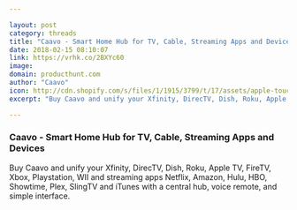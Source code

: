 ```yaml
---

layout: post
category: threads
title: "Caavo - Smart Home Hub for TV, Cable, Streaming Apps and Devices"
date: 2018-02-15 08:10:07
link: https://vrhk.co/2BXYc60
image: 
domain: producthunt.com
author: "Caavo"
icon: http://cdn.shopify.com/s/files/1/1915/3799/t/17/assets/apple-touch-icon.png?683910252435472508
excerpt: "Buy Caavo and unify your Xfinity, DirecTV, Dish, Roku, Apple TV, FireTV, Xbox, Playstation, WII and streaming apps Netflix, Amazon, Hulu, HBO, Showtime, Plex, SlingTV and iTunes with a central hub, voice remote, and simple interface."

---
```


### Caavo - Smart Home Hub for TV, Cable, Streaming Apps and Devices

Buy Caavo and unify your Xfinity, DirecTV, Dish, Roku, Apple TV, FireTV, Xbox, Playstation, WII and streaming apps Netflix, Amazon, Hulu, HBO, Showtime, Plex, SlingTV and iTunes with a central hub, voice remote, and simple interface.